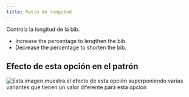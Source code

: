 ```yaml
---
title: Ratio de longitud
---
```


Controla la longitud de la bib.

- Increase the percentage to lengthen the bib.
- Decrease the percentage to shorten the bib.

## Efecto de esta opción en el patrón

![Esta imagen muestra el efecto de esta opción superponiendo varias variantes que tienen un valor diferente para esta opción](bob_lengthratio_sample.svg "Efecto de esta opción en el patrón")
